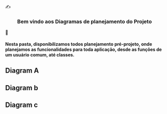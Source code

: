 ✍️ <h3 align="center"> Bem vindo aos Diagramas de planejamento do Projeto </h3> 💭

#### Nesta pasta, disponibilizamos todos planejamento pré-projeto, onde planejamos as funcionalidades para toda aplicação, desde as funções de um usuário comum, até classes.

## Diagram A

## Diagram b

## Diagram c
